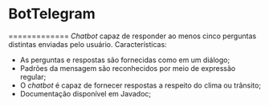 # BotTelegram
=============
_Chatbot_ capaz de responder ao menos cinco perguntas distintas enviadas pelo usuário. Características:  
* As perguntas e respostas são fornecidas como em um diálogo; 
* Padrões da mensagem são reconhecidos por meio de expressão regular; 
* O _chatbot_ é capaz de fornecer respostas a respeito do clima ou trânsito; 
* Documentação disponível em Javadoc;
